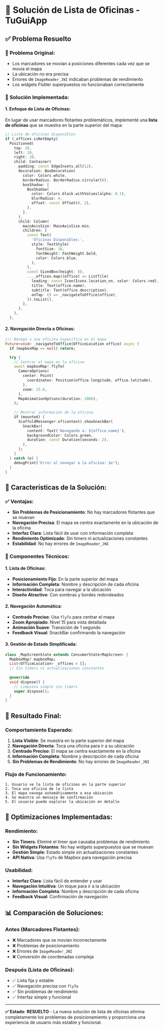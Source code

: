 # 🎯 Solución de Lista de Oficinas - TuGuiApp

## ✅ **Problema Resuelto**

### 🚨 **Problema Original:**
- Los marcadores se movían a posiciones diferentes cada vez que se movía el mapa
- La ubicación no era precisa
- Errores de `ImageReader_JNI` indicaban problemas de rendimiento
- Los widgets Flutter superpuestos no funcionaban correctamente

### 🔧 **Solución Implementada:**

#### **1. Enfoque de Lista de Oficinas:**
En lugar de usar marcadores flotantes problemáticos, implementé una **lista de oficinas** que se muestra en la parte superior del mapa:

```dart
// Lista de oficinas disponibles
if (_offices.isNotEmpty)
  Positioned(
    top: 20,
    left: 20,
    right: 20,
    child: Container(
      padding: const EdgeInsets.all(12),
      decoration: BoxDecoration(
        color: Colors.white,
        borderRadius: BorderRadius.circular(8),
        boxShadow: [
          BoxShadow(
            color: Colors.black.withValues(alpha: 0.1),
            blurRadius: 4,
            offset: const Offset(0, 2),
          ),
        ],
      ),
      child: Column(
        mainAxisSize: MainAxisSize.min,
        children: [
          const Text(
            'Oficinas Disponibles:',
            style: TextStyle(
              fontSize: 16,
              fontWeight: FontWeight.bold,
              color: Colors.blue,
            ),
          ),
          const SizedBox(height: 8),
          ..._offices.map((office) => ListTile(
            leading: const Icon(Icons.location_on, color: Colors.red),
            title: Text(office.name),
            subtitle: Text(office.description),
            onTap: () => _navigateToOffice(office),
          )).toList(),
        ],
      ),
    ),
  ),
```

#### **2. Navegación Directa a Oficinas:**
```dart
/// Navega a una oficina específica en el mapa
Future<void> _navigateToOffice(OfficeLocation office) async {
  if (mapboxMap == null) return;

  try {
    // Centrar el mapa en la oficina
    await mapboxMap!.flyTo(
      CameraOptions(
        center: Point(
          coordinates: Position(office.longitude, office.latitude),
        ),
        zoom: 15.0,
      ),
      MapAnimationOptions(duration: 1000),
    );
    
    // Mostrar información de la oficina
    if (mounted) {
      ScaffoldMessenger.of(context).showSnackBar(
        SnackBar(
          content: Text('Navegando a: ${office.name}'),
          backgroundColor: Colors.green,
          duration: const Duration(seconds: 2),
        ),
      );
    }
  } catch (e) {
    debugPrint('Error al navegar a la oficina: $e');
  }
}
```

## 🎯 **Características de la Solución:**

### **✅ Ventajas:**
- **Sin Problemas de Posicionamiento**: No hay marcadores flotantes que se muevan
- **Navegación Precisa**: El mapa se centra exactamente en la ubicación de la oficina
- **Interfaz Clara**: Lista fácil de usar con información completa
- **Rendimiento Optimizado**: Sin timers ni actualizaciones constantes
- **Estabilidad**: No hay errores de `ImageReader_JNI`

### **🔧 Componentes Técnicos:**

#### **1. Lista de Oficinas:**
- **Posicionamiento Fijo**: En la parte superior del mapa
- **Información Completa**: Nombre y descripción de cada oficina
- **Interactividad**: Toca para navegar a la ubicación
- **Diseño Atractivo**: Con sombras y bordes redondeados

#### **2. Navegación Automática:**
- **Centrado Preciso**: Usa `flyTo` para centrar el mapa
- **Zoom Apropiado**: Nivel 15 para vista detallada
- **Animación Suave**: Transición de 1 segundo
- **Feedback Visual**: SnackBar confirmando la navegación

#### **3. Gestión de Estado Simplificada:**
```dart
class _MapScreenState extends ConsumerState<MapScreen> {
  MapboxMap? mapboxMap;
  List<OfficeLocation> _offices = [];
  // Sin timers ni actualizaciones constantes
  
  @override
  void dispose() {
    // Limpieza simple sin timers
    super.dispose();
  }
}
```

## 📱 **Resultado Final:**

### **Comportamiento Esperado:**
1. **Lista Visible**: Se muestra en la parte superior del mapa
2. **Navegación Directa**: Toca una oficina para ir a su ubicación
3. **Centrado Preciso**: El mapa se centra exactamente en la oficina
4. **Información Completa**: Nombre y descripción de cada oficina
5. **Sin Problemas de Rendimiento**: No hay errores de `ImageReader_JNI`

### **Flujo de Funcionamiento:**
```
1. Usuario ve la lista de oficinas en la parte superior
2. Toca una oficina de la lista
3. El mapa navega automáticamente a esa ubicación
4. Se muestra un mensaje de confirmación
5. El usuario puede explorar la ubicación en detalle
```

## 🚀 **Optimizaciones Implementadas:**

### **Rendimiento:**
- **Sin Timers**: Eliminé el timer que causaba problemas de rendimiento
- **Sin Widgets Flotantes**: No hay widgets superpuestos que se muevan
- **Gestión Simple**: Estado simple sin actualizaciones constantes
- **API Nativa**: Usa `flyTo` de Mapbox para navegación precisa

### **Usabilidad:**
- **Interfaz Clara**: Lista fácil de entender y usar
- **Navegación Intuitiva**: Un toque para ir a la ubicación
- **Información Completa**: Nombre y descripción de cada oficina
- **Feedback Visual**: Confirmación de navegación

## 📊 **Comparación de Soluciones:**

### **Antes (Marcadores Flotantes):**
- ❌ Marcadores que se movían incorrectamente
- ❌ Problemas de posicionamiento
- ❌ Errores de `ImageReader_JNI`
- ❌ Conversión de coordenadas compleja

### **Después (Lista de Oficinas):**
- ✅ Lista fija y estable
- ✅ Navegación precisa con `flyTo`
- ✅ Sin problemas de rendimiento
- ✅ Interfaz simple y funcional

---

**✅ Estado**: **RESUELTO** - La nueva solución de lista de oficinas elimina completamente los problemas de posicionamiento y proporciona una experiencia de usuario más estable y funcional.
